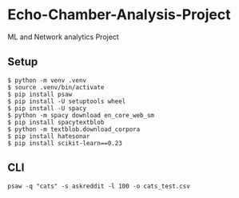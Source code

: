 # Echo-Chamber-Analysis-Project
ML and Network analytics Project

## Setup


```
$ python -m venv .venv
$ source .venv/bin/activate
$ pip install psaw
$ pip install -U setuptools wheel
$ pip install -U spacy
$ python -m spacy download en_core_web_sm
$ pip install spacytextblob
$ python -m textblob.download_corpora
$ pip install hatesonar
$ pip install scikit-learn==0.23
```

## CLI
```
psaw -q "cats" -s askreddit -l 100 -o cats_test.csv
```
